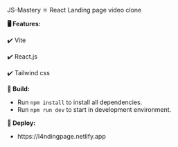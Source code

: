 JS-Mastery ⚛️ React Landing page video clone  

<b>🖥️ Features:</b>
<p>✔️ Vite</p>
<p>✔️ React.js</p>    
<p>✔️ Tailwind css</p> 

<b>🔨 Build: </b>
<ul>
    <li>Run <code>npm install</code> to install all dependencies.</li>
    <li>Run <code>npm run dev</code> to start in development environment.</li>
</ul>


<b>🚀 Deploy: </b>
<ul>
    <li>https://l4ndingpage.netlify.app</li>
</ul>





